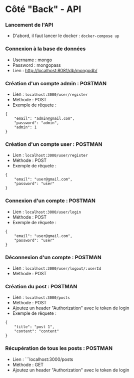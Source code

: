 # Côté "Back" - API

### Lancement de l'API

- D'abord, il faut lancer le docker : ``` docker-compose up ```

### Connexion à la base de données
- Username : mongo
- Password : mongopass
- Lien : <http://localhost:8081/db/mongodb/>

### Création d'un compte admin : POSTMAN
- Lien : ```localhost:3000/user/register```
- Méthode : POST
- Exemple de rêquete :
```
{
    "email": "admin@gmail.com",
    "password": "admin",
    "admin": 1
}
```

### Création d'un compte user : POSTMAN
- Lien : ```localhost:3000/user/register```
- Méthode : POST
- Exemple de rêquete :
```
{
    "email": "user@gmail.com",
    "password": "user"
}
```

### Connexion d'un compte : POSTMAN
- Lien : ```localhost:3000/user/login```
- Méthode : POST
- Exemple de rêquete :
```
{
    "email": "user@gmail.com",
    "password": "user"
}
```

### Déconnexion d'un compte : POSTMAN
- Lien : ```localhost:3000/user/logout/:userId```
- Méthode : POST

### Création du post : POSTMAN
- Lien : ```localhost:3000/posts```
- Méthode : POST
- Ajoutez un header "Authorization" avec le token de login
- Exemple de rêquete :
```
{
    "title": "post 1",
    "content": "content"
}
```

### Récupération de tous les posts : POSTMAN
- Lien : ```localhost:3000/posts
- Méthode : GET
- Ajoutez un header "Authorization" avec le token de login
